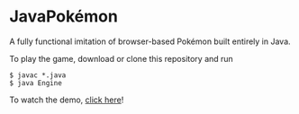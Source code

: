 # JavaPokémon
A fully functional imitation of browser-based Pokémon built entirely in Java.

To play the game, download or clone this repository and run
```
$ javac *.java
$ java Engine
```

To watch the demo, [click here](https://www.youtube.com/watch?v=FxP7ZLQ-DOY)!
